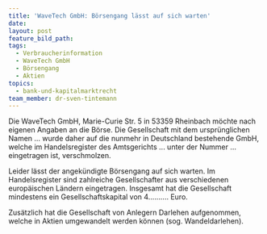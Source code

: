 ```yaml
---
title: 'WaveTech GmbH: Börsengang lässt auf sich warten'
date:
layout: post
feature_bild_path:
tags:
  - Verbraucherinformation
  - WaveTech GmbH
  - Börsengang
  - Aktien
topics:
  - bank-und-kapitalmarktrecht
team_member: dr-sven-tintemann
---
```



Die WaveTech GmbH, Marie-Curie Str. 5 in 53359 Rheinbach m&ouml;chte nach eigenen Angaben an die B&ouml;rse. Die Gesellschaft mit dem urspr&uuml;nglichen Namen ... wurde daher auf die nunmehr in Deutschland bestehende GmbH, welche im Handelsregister des Amtsgerichts ... unter der Nummer ... eingetragen ist, verschmolzen.&nbsp;

Leider l&auml;sst der angek&uuml;ndigte B&ouml;rsengang auf sich warten. Im Handelsregister sind zahlreiche Gesellschafter aus verschiedenen europ&auml;ischen L&auml;ndern eingetragen. Insgesamt hat die Gesellschaft mindestens ein Gesellschaftskapital von 4.......... Euro.

Zus&auml;tzlich hat die Gesellschaft von Anlegern Darlehen aufgenommen, welche in Aktien umgewandelt werden k&ouml;nnen (sog. Wandeldarlehen).

&nbsp;